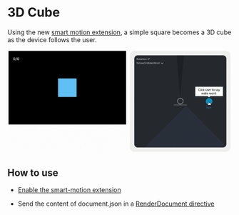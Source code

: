 # 3D Cube

Using the new [smart motion extension](https://developer.amazon.com/en-US/docs/alexa/alexa-presentation-language/apl-ext-smart-motion.html), a simple square becomes a 3D cube as the device follows the user.

![Preview](cube.gif)

## How to use

* [Enable the smart-motion extension](https://developer.amazon.com/en-US/docs/alexa/alexa-presentation-language/apl-ext-smart-motion.html#enable-the-smart-motion-extension)

* Send the content of document.json in a [RenderDocument directive](https://developer.amazon.com/en-US/docs/alexa/alexa-presentation-language/apl-interface.html#renderdocument-directive)